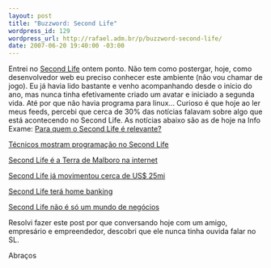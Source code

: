 ```yaml
--- 
layout: post
title: "Buzzword: Second Life"
wordpress_id: 129
wordpress_url: http://rafael.adm.br/p/buzzword-second-life/
date: 2007-06-20 19:40:00 -03:00
---
```

Entrei no <a href="http://secondlife.com">Second Life</a> ontem ponto. Não tem como postergar, hoje, como desenvolvedor web eu preciso conhecer este ambiente (não vou chamar de jogo). Eu já havia lido bastante e venho acompanhando desde o início do ano, mas nunca tinha efetivamente criado um avatar e iniciado a segunda vida. Até por que não havia programa para linux...
Curioso é que hoje ao ler meus feeds, percebi que cerca de 30% das notícias falavam sobre algo que está acontecendo no Second Life. As notícias abaixo são as de hoje na Info Exame:
<a href="http://info.abril.com.br/aberto/infonews/062007/20062007-22.shl">Para quem o Second Life é relevante?</a>

<a href="http://info.abril.com.br/aberto/infonews/062007/20062007-20.shl">Técnicos mostram programação no Second Life</a>

<a href="http://info.abril.com.br/aberto/infonews/062007/20062007-18.shl">Second Life é a Terra de Malboro na internet</a>

<a href="http://info.abril.com.br/aberto/infonews/062007/20062007-7.shl">Second Life já movimentou cerca de US$ 25mi</a>

<a href="http://info.abril.com.br/aberto/infonews/062007/20062007-5.shl">Second Life terá home banking</a>

<a href="http://info.abril.com.br/aberto/infonews/062007/20062007-4.shl">Second Life não é só um mundo de negócios</a>

Resolvi fazer este post por que conversando hoje com um amigo, empresário e empreendedor, descobri que ele nunca tinha ouvida falar no SL.

Abraços
